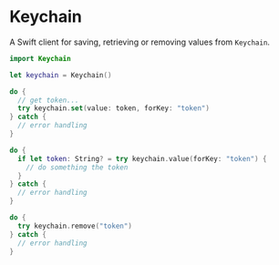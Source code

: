 # Keychain

A Swift client for saving, retrieving or removing values from `Keychain`.
                            
```swift
import Keychain

let keychain = Keychain()

do {
  // get token...
  try keychain.set(value: token, forKey: "token")
} catch {
  // error handling
}
```

```swift
do {
  if let token: String? = try keychain.value(forKey: "token") {
    // do something the token
  }
} catch {
  // error handling
}
```

```swift
do {
  try keychain.remove("token")
} catch {
  // error handling
}
```
